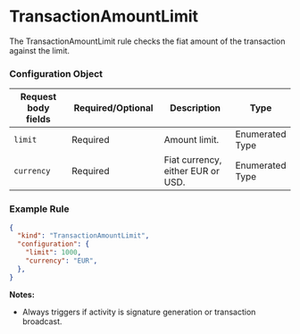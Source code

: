 # TransactionAmountLimit

The TransactionAmountLimit rule checks the fiat amount of the transaction against the limit.

### Configuration Object

<table><thead><tr><th width="199">Request body fields</th><th width="185">Required/Optional</th><th width="218">Description</th><th>Type</th></tr></thead><tbody><tr><td><code>limit</code></td><td>Required</td><td>Amount limit.</td><td>Enumerated Type</td></tr><tr><td><code>currency</code></td><td>Required</td><td>Fiat currency, either EUR or USD.</td><td>Enumerated Type</td></tr></tbody></table>

### Example Rule <a href="#request-example.1" id="request-example.1"></a>

```json
{
  "kind": "TransactionAmountLimit",
  "configuration": {
    "limit": 1000,
    "currency": "EUR",
  },
}
```

**Notes:**

* Always triggers if activity is signature generation or transaction broadcast.
